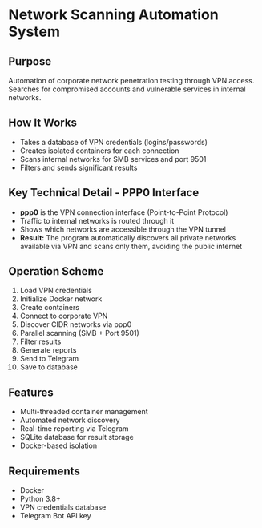 # Network Scanning Automation System

## Purpose
Automation of corporate network penetration testing through VPN access. 
Searches for compromised accounts and vulnerable services in internal networks.

## How It Works
- Takes a database of VPN credentials (logins/passwords)
- Creates isolated containers for each connection  
- Scans internal networks for SMB services and port 9501
- Filters and sends significant results

## Key Technical Detail - PPP0 Interface
- **ppp0** is the VPN connection interface (Point-to-Point Protocol)
- Traffic to internal networks is routed through it
- Shows which networks are accessible through the VPN tunnel
- **Result:** The program automatically discovers all private networks available via VPN and scans only them, avoiding the public internet

## Operation Scheme
1. Load VPN credentials
2. Initialize Docker network  
3. Create containers
4. Connect to corporate VPN
5. Discover CIDR networks via ppp0
6. Parallel scanning (SMB + Port 9501)
7. Filter results
8. Generate reports
9. Send to Telegram
10. Save to database

## Features
- Multi-threaded container management
- Automated network discovery
- Real-time reporting via Telegram
- SQLite database for result storage
- Docker-based isolation

## Requirements
- Docker
- Python 3.8+
- VPN credentials database
- Telegram Bot API key

